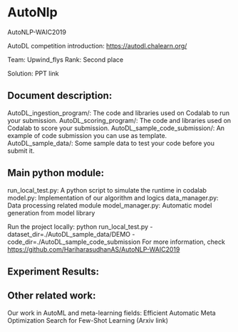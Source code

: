 # AutoNlp
AutoNLP-WAIC2019

AutoDL competition introduction: https://autodl.chalearn.org/

Team: Upwind_flys
Rank: Second place

Solution: PPT link

## Document description:
AutoDL_ingestion_program/: The code and libraries used on Codalab to run your submission.
AutoDL_scoring_program/: The code and libraries used on Codalab to score your submission.
AutoDL_sample_code_submission/: An example of code submission you can use as template.
AutoDL_sample_data/: Some sample data to test your code before you submit it.

## Main python module:
run_local_test.py: A python script to simulate the runtime in codalab
model.py: Implementation of our algorithm and logics
data_manager.py: Data processing related module
model_manager.py: Automatic model generation from model library

Run the project locally:
python run_local_test.py -dataset_dir=./AutoDL_sample_data/DEMO -code_dir=./AutoDL_sample_code_submission
For more information, check https://github.com/HariharasudhanAS/AutoNLP-WAIC2019

## Experiment Results:




## Other related work:
Our work in AutoML and meta-learning fields:
Efficient Automatic Meta Optimization Search for Few-Shot Learning (Arxiv link)

